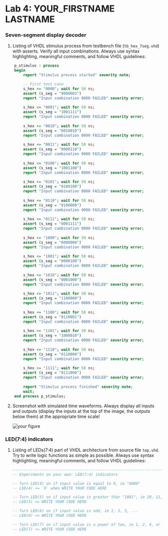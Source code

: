 # Lab 4: YOUR_FIRSTNAME LASTNAME

### Seven-segment display decoder

1. Listing of VHDL stimulus process from testbench file (`tb_hex_7seg.vhd`) with asserts. Verify all input combinations. Always use syntax highlighting, meaningful comments, and follow VHDL guidelines:

```vhdl
    p_stimulus : process
    begin
        report "Stimulus process started" severity note;

        -- First test case
        s_hex <= "0000"; wait for 50 ns;
        assert (s_seg = "0000001")
        report "Input combination 0000 FAILED" severity error;
        
        s_hex <= "0001"; wait for 50 ns;
        assert (s_seg = "1001111")
        report "Input combination 0000 FAILED" severity error;
        
        s_hex <= "0010"; wait for 50 ns;
        assert (s_seg = "0010010")
        report "Input combination 0000 FAILED" severity error;
        
        s_hex <= "0011"; wait for 50 ns;
        assert (s_seg = "0000110")
        report "Input combination 0000 FAILED" severity error;
        
        s_hex <= "0100"; wait for 50 ns;
        assert (s_seg = "1001100")
        report "Input combination 0000 FAILED" severity error;
        
        s_hex <= "0101"; wait for 50 ns;
        assert (s_seg = "0100100")
        report "Input combination 0000 FAILED" severity error;
        
        s_hex <= "0110"; wait for 50 ns;
        assert (s_seg = "0100000")
        report "Input combination 0000 FAILED" severity error;
        
        s_hex <= "0111"; wait for 50 ns;
        assert (s_seg = "0001111")
        report "Input combination 0000 FAILED" severity error;
        
        s_hex <= "1000"; wait for 50 ns;
        assert (s_seg = "0000000")
        report "Input combination 0000 FAILED" severity error;
        
        s_hex <= "1001"; wait for 50 ns;
        assert (s_seg = "0000100")
        report "Input combination 0000 FAILED" severity error;
        
        s_hex <= "1010"; wait for 50 ns;
        assert (s_seg = "0001000")
        report "Input combination 0000 FAILED" severity error;
        
        s_hex <= "1011"; wait for 50 ns;
        assert (s_seg = "1100000")
        report "Input combination 0000 FAILED" severity error;
        
        s_hex <= "1100"; wait for 50 ns;
        assert (s_seg = "0110001")
        report "Input combination 0000 FAILED" severity error;
        
        s_hex <= "1101"; wait for 50 ns;
        assert (s_seg = "1000010")
        report "Input combination 0000 FAILED" severity error;
        
        s_hex <= "1110"; wait for 50 ns;
        assert (s_seg = "0110000")
        report "Input combination 0000 FAILED" severity error;
        
        s_hex <= "1111"; wait for 50 ns;
        assert (s_seg = "0111000")
        report "Input combination 0000 FAILED" severity error;
        
        report "Stimulus process finished" severity note;
        wait;
    end process p_stimulus;
```

2. Screenshot with simulated time waveforms. Always display all inputs and outputs (display the inputs at the top of the image, the outputs below them) at the appropriate time scale!

   ![your figure]()

### LED(7:4) indicators

1. Listing of LEDs(7:4) part of VHDL architecture from source file `top.vhd`. Try to write logic functions as simple as possible. Always use syntax highlighting, meaningful comments, and follow VHDL guidelines:

   ```vhdl
   --------------------------------------------------------------------
   -- Experiments on your own: LED(7:4) indicators

   -- Turn LED(4) on if input value is equal to 0, ie "0000"
   -- LED(4) <= `0` when WRITE YOUR CODE HERE

   -- Turn LED(5) on if input value is greater than "1001", ie 10, 11, 12, ...
   -- LED(5) <= WRITE YOUR CODE HERE

   -- Turn LED(6) on if input value is odd, ie 1, 3, 5, ...
   -- LED(6) <= WRITE YOUR CODE HERE

   -- Turn LED(7) on if input value is a power of two, ie 1, 2, 4, or 8
   -- LED(7) <= WRITE YOUR CODE HERE
   ```

